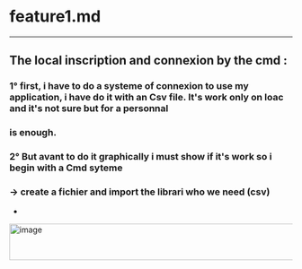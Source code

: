 # feature1.md 

---

## The local inscription and connexion by the cmd : 

### 1° first, i have to do a systeme of connexion to use my application, i have do it with an Csv file. It's work only on loac and it's not sure but for a personnal  
### is enough.


### 2° But avant to do it graphically i must show if it's work so i begin with a Cmd syteme 
###    -> create a fichier and import the librari who we need (csv)
-
<img width="1247" height="65" alt="image" src="https://github.com/user-attachments/assets/088b1903-8daf-4ea8-8325-72578d2aca37" />

